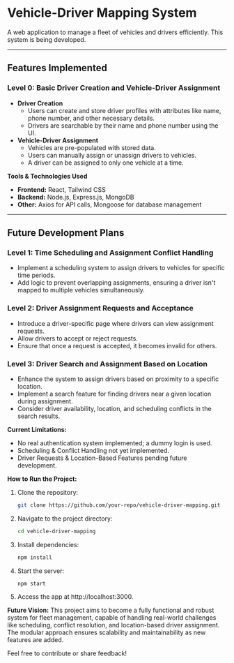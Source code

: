# Vehicle-Driver Mapping System

A web application to manage a fleet of vehicles and drivers efficiently. This system is being developed.

---

## Features Implemented

### **Level 0: Basic Driver Creation and Vehicle-Driver Assignment**
- **Driver Creation**
  - Users can create and store driver profiles with attributes like name, phone number, and other necessary details.
  - Drivers are searchable by their name and phone number using the UI.
- **Vehicle-Driver Assignment**
  - Vehicles are pre-populated with stored data.
  - Users can manually assign or unassign drivers to vehicles.
  - A driver can be assigned to only one vehicle at a time.

**Tools & Technologies Used**
- **Frontend:** React, Tailwind CSS
- **Backend:** Node.js, Express.js, MongoDB
- **Other:** Axios for API calls, Mongoose for database management

---

## Future Development Plans

### Level 1: Time Scheduling and Assignment Conflict Handling
- Implement a scheduling system to assign drivers to vehicles for specific time periods.
- Add logic to prevent overlapping assignments, ensuring a driver isn't mapped to multiple vehicles simultaneously.

### Level 2: Driver Assignment Requests and Acceptance
- Introduce a driver-specific page where drivers can view assignment requests.
- Allow drivers to accept or reject requests.
- Ensure that once a request is accepted, it becomes invalid for others.

### Level 3: Driver Search and Assignment Based on Location
- Enhance the system to assign drivers based on proximity to a specific location.
- Implement a search feature for finding drivers near a given location during assignment.
- Consider driver availability, location, and scheduling conflicts in the search results.

**Current Limitations:**
- No real authentication system implemented; a dummy login is used.
- Scheduling & Conflict Handling not yet implemented.
- Driver Requests & Location-Based Features pending future development.

**How to Run the Project:**
1. Clone the repository:
   ```bash
   git clone https://github.com/your-repo/vehicle-driver-mapping.git
   ```
2. Navigate to the project directory:
   ```bash
   cd vehicle-driver-mapping
   ```
3. Install dependencies:
   ```bash
   npm install
   ```
4. Start the server:
   ```bash
   npm start
   ```
5. Access the app at http://localhost:3000.

**Future Vision:**
This project aims to become a fully functional and robust system for fleet management, capable of handling real-world challenges like scheduling, conflict resolution, and location-based driver assignment. The modular approach ensures scalability and maintainability as new features are added.

Feel free to contribute or share feedback!
